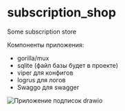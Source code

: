 # subscription_shop
Some subscription store

Компоненты приложения:
- gorilla/mux
- sqlite (файл базы будет в проекте)
- viper для конфигов
- logrus для логов
- Swaggo для swagger

![Приложение подписок drawio](https://github.com/user-attachments/assets/ae3a7e2b-1a76-4ee7-b41f-c2b20fcfb108)

